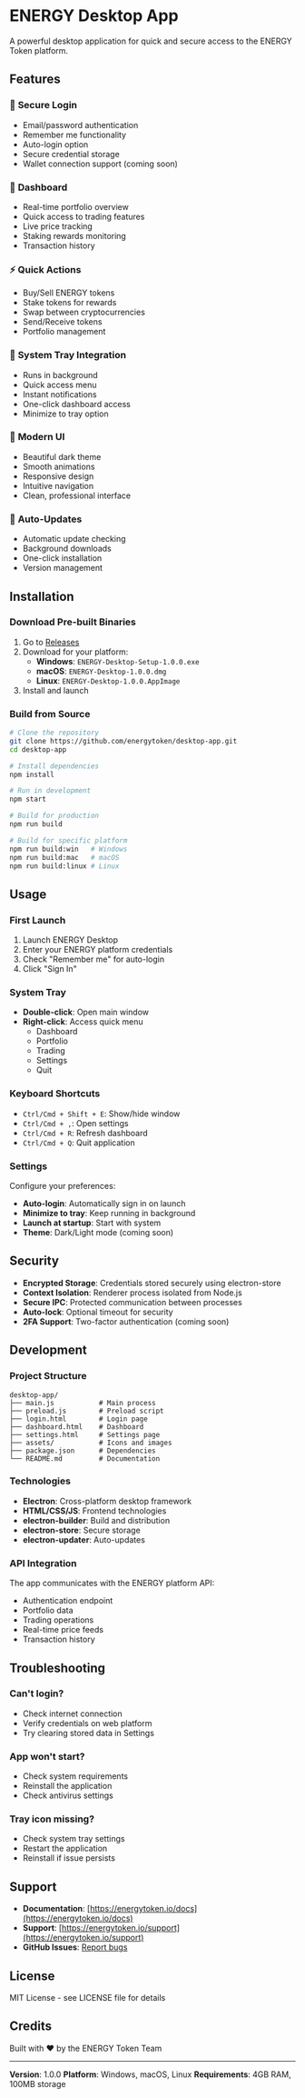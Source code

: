 # ENERGY Desktop App

A powerful desktop application for quick and secure access to the ENERGY Token platform.

## Features

### 🔐 **Secure Login**
- Email/password authentication
- Remember me functionality
- Auto-login option
- Secure credential storage
- Wallet connection support (coming soon)

### 💼 **Dashboard**
- Real-time portfolio overview
- Quick access to trading features
- Live price tracking
- Staking rewards monitoring
- Transaction history

### ⚡ **Quick Actions**
- Buy/Sell ENERGY tokens
- Stake tokens for rewards
- Swap between cryptocurrencies
- Send/Receive tokens
- Portfolio management

### 🔔 **System Tray Integration**
- Runs in background
- Quick access menu
- Instant notifications
- One-click dashboard access
- Minimize to tray option

### 🎨 **Modern UI**
- Beautiful dark theme
- Smooth animations
- Responsive design
- Intuitive navigation
- Clean, professional interface

### 🔄 **Auto-Updates**
- Automatic update checking
- Background downloads
- One-click installation
- Version management

## Installation

### Download Pre-built Binaries

1. Go to [Releases](https://github.com/energytoken/desktop-app/releases)
2. Download for your platform:
   - **Windows**: `ENERGY-Desktop-Setup-1.0.0.exe`
   - **macOS**: `ENERGY-Desktop-1.0.0.dmg`
   - **Linux**: `ENERGY-Desktop-1.0.0.AppImage`
3. Install and launch

### Build from Source

```bash
# Clone the repository
git clone https://github.com/energytoken/desktop-app.git
cd desktop-app

# Install dependencies
npm install

# Run in development
npm start

# Build for production
npm run build

# Build for specific platform
npm run build:win   # Windows
npm run build:mac   # macOS
npm run build:linux # Linux
```

## Usage

### First Launch

1. Launch ENERGY Desktop
2. Enter your ENERGY platform credentials
3. Check "Remember me" for auto-login
4. Click "Sign In"

### System Tray

- **Double-click**: Open main window
- **Right-click**: Access quick menu
  - Dashboard
  - Portfolio
  - Trading
  - Settings
  - Quit

### Keyboard Shortcuts

- `Ctrl/Cmd + Shift + E`: Show/hide window
- `Ctrl/Cmd + ,`: Open settings
- `Ctrl/Cmd + R`: Refresh dashboard
- `Ctrl/Cmd + Q`: Quit application

### Settings

Configure your preferences:
- **Auto-login**: Automatically sign in on launch
- **Minimize to tray**: Keep running in background
- **Launch at startup**: Start with system
- **Theme**: Dark/Light mode (coming soon)

## Security

- **Encrypted Storage**: Credentials stored securely using electron-store
- **Context Isolation**: Renderer process isolated from Node.js
- **Secure IPC**: Protected communication between processes
- **Auto-lock**: Optional timeout for security
- **2FA Support**: Two-factor authentication (coming soon)

## Development

### Project Structure

```
desktop-app/
├── main.js           # Main process
├── preload.js        # Preload script
├── login.html        # Login page
├── dashboard.html    # Dashboard
├── settings.html     # Settings page
├── assets/           # Icons and images
├── package.json      # Dependencies
└── README.md         # Documentation
```

### Technologies

- **Electron**: Cross-platform desktop framework
- **HTML/CSS/JS**: Frontend technologies
- **electron-builder**: Build and distribution
- **electron-store**: Secure storage
- **electron-updater**: Auto-updates

### API Integration

The app communicates with the ENERGY platform API:
- Authentication endpoint
- Portfolio data
- Trading operations
- Real-time price feeds
- Transaction history

## Troubleshooting

### Can't login?
- Check internet connection
- Verify credentials on web platform
- Try clearing stored data in Settings

### App won't start?
- Check system requirements
- Reinstall the application
- Check antivirus settings

### Tray icon missing?
- Check system tray settings
- Restart the application
- Reinstall if issue persists

## Support

- **Documentation**: [https://energytoken.io/docs](https://energytoken.io/docs)
- **Support**: [https://energytoken.io/support](https://energytoken.io/support)
- **GitHub Issues**: [Report bugs](https://github.com/energytoken/desktop-app/issues)

## License

MIT License - see LICENSE file for details

## Credits

Built with ❤️ by the ENERGY Token Team

---

**Version**: 1.0.0
**Platform**: Windows, macOS, Linux
**Requirements**: 4GB RAM, 100MB storage